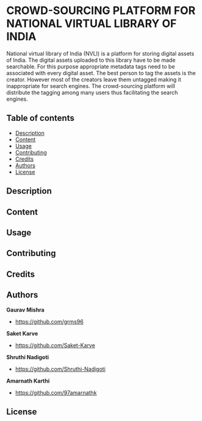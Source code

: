 # CROWD-SOURCING PLATFORM FOR NATIONAL VIRTUAL LIBRARY OF INDIA

National virtual library of India (NVLI) is a platform for storing digital assets of India. The digital assets uploaded to this library have to be made searchable. For this purpose appropriate metadata tags need to be associated with every digital asset. The best person to tag the assets is the creator. However most of the creators leave them untagged making it inappropriate for search engines. The crowd-sourcing platform will distribute the tagging among many users thus facilitating the search engines.

## Table of contents
- [Description](#description)
- [Content](#content)
- [Usage](#usage)
- [Contributing](#contributing)
- [Credits](#credits)
- [Authors](#authors)
- [License](#license)

## Description

## Content

## Usage

## Contributing

## Credits

## Authors

**Gaurav Mishra**
- <https://github.com/grms96>

**Saket Karve**
- <https://github.com/Saket-Karve>

**Shruthi Nadigoti**
- <https://github.com/Shruthi-Nadigoti>

**Amarnath Karthi**
- <https://github.com/97amarnathk>

## License
